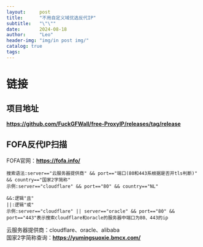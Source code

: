 ```yaml
---
layout:     post
title:      "不用自定义域优选反代IP"
subtitle:   "\"\""
date:       2024-08-18
author:     "Leo"
header-img: "img/in post img/"
catalog: true
tags:
---
```


# 链接  
## 项目地址
**<a href="https://github.com/FuckGFWall/free-ProxyIP/releases/tag/release" target="_blank">https://github.com/FuckGFWall/free-ProxyIP/releases/tag/release</a>**     
## FOFA反代IP扫描  
FOFA官网：**<a href="https://fofa.info/" target="_blank">https://fofa.info/</a>**     
```  
搜索语法:server=="云服务器提供商" && port=="端口(80和443系根据是否开tls判断)" && country=="国家2字简称"     
示例:server=="cloudflare" && port=="80" && country=="NL"       
                 
&&:逻辑"且"   
||:逻辑"或"   
示例:server=="cloudflare" || server=="oracle" && port=="80" && port=="443"表示搜索cloudflare和oracle的服务器中端口为80、443的ip
```            
云服务器提供商：cloudflare、oracle、alibaba     
国家2字简称查询：**<a href="https://yumingsuoxie.bmcx.com/" target="_blank">https://yumingsuoxie.bmcx.com/</a>**         

